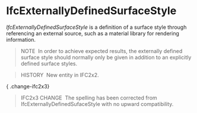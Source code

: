 # IfcExternallyDefinedSurfaceStyle

_IfcExternallyDefinedSurfaceStyle_ is a definition of a surface style through referencing an external source, such as a material library for rendering information.

> NOTE&nbsp; In order to achieve expected results, the externally defined surface style should normally only be given in addition to an explicitly defined surface styles.

> HISTORY&nbsp; New entity in IFC2x2.

{ .change-ifc2x3}
> IFC2x3 CHANGE &nbsp;The spelling has been corrected from IfcExternallyDefinedSufaceStyle with no upward compatibility.

